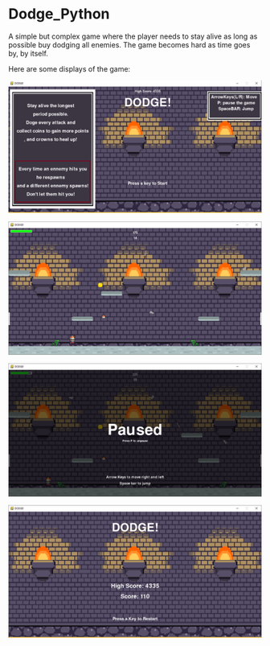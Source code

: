 # Dodge_Python
A simple but complex game where the player needs to stay alive as long as possible buy dodging all enemies. The game becomes hard as time goes by, by itself.

Here are some displays of the game:

![](display.png)

![](display2.png)

![](display3.png)

![](display1.png)
